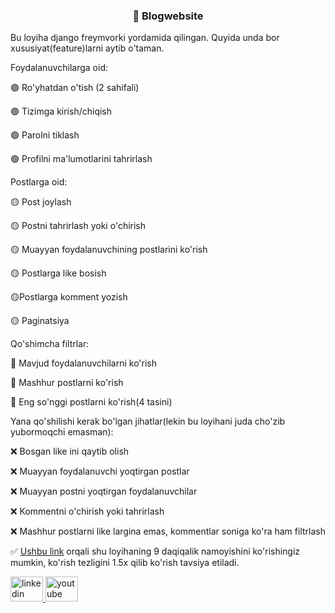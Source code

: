 <h3 style="text-align: center;">🔴 Blogwebsite</h3>

Bu loyiha django freymvorki yordamida qilingan. Quyida unda bor xususiyat(feature)larni aytib o'taman.

Foydalanuvchilarga oid:

🟢 Ro'yhatdan o'tish (2 sahifali)

🟢 Tizimga kirish/chiqish

🟢 Parolni tiklash

🟢 Profilni ma'lumotlarini tahrirlash


Postlarga oid:

🟡 Post joylash

🟡 Postni tahrirlash yoki o'chirish

🟡 Muayyan foydalanuvchining postlarini ko'rish

🟡 Postlarga like bosish

🟡Postlarga komment yozish

🟡 Paginatsiya


Qo'shimcha filtrlar:

🔵 Mavjud foydalanuvchilarni ko'rish

🔵 Mashhur postlarni ko'rish

🔵 Eng so'nggi postlarni ko'rish(4 tasini)


Yana qo'shilishi kerak bo'lgan jihatlar(lekin bu loyihani juda cho'zib yubormoqchi emasman):

❌ Bosgan like ini qaytib olish

❌ Muayyan foydalanuvchi yoqtirgan postlar

❌ Muayyan postni yoqtirgan foydalanuvchilar

❌ Kommentni o'chirish yoki tahrirlash

❌ Mashhur postlarni like largina emas, kommentlar soniga ko'ra ham filtrlash

✅ <a href="https://youtu.be/wPqwJB7Zv3o?feature=shared" target="_blank">Ushbu link</a> orqali shu loyihaning 9 daqiqalik namoyishini ko'rishingiz mumkin, ko'rish tezligini 1.5x qilib ko'rish tavsiya etiladi.


  <a href="https://www.linkedin.com/in/ulug%CA%BBbek-tojimaxammatov-2aa7b6331/" target="_blank">
    <img src="https://raw.githubusercontent.com/maurodesouza/profile-readme-generator/master/src/assets/icons/social/linkedin/default.svg" width="52" height="40" alt="linkedin logo"  />
  </a>
  <a href="https://youtu.be/jpdGlx4ex9U" target="_blank">
    <img src="https://raw.githubusercontent.com/maurodesouza/profile-readme-generator/master/src/assets/icons/social/youtube/default.svg" width="52" height="40" alt="youtube logo"  />
  </a>
</div>

###
